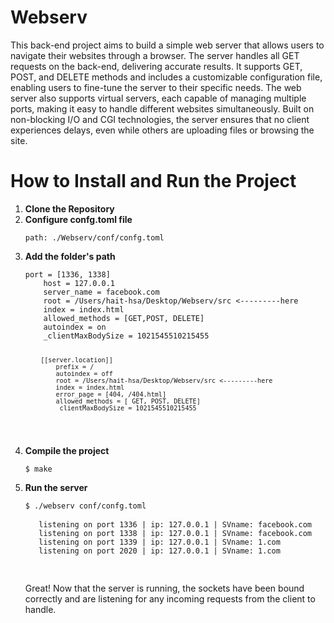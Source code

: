 <h1>Webserv</h1>
<p>This back-end project aims to build a simple web server that allows users to navigate their websites through a browser. The server handles all GET requests on the back-end, delivering accurate results. It supports GET, POST, and DELETE methods and includes a customizable configuration file, enabling users to fine-tune the server to their specific needs. The web server also supports virtual servers, each capable of managing multiple ports, making it easy to handle different websites simultaneously. Built on non-blocking I/O and CGI technologies, the server ensures that no client experiences delays, even while others are uploading files or browsing the site.</p>
<h1>How to Install and Run the Project</h1>
<ol>
   <li><strong>Clone the Repository</strong></li>
   <li><strong>Configure confg.toml file</strong></li>
   <pre><code>path: ./Webserv/conf/confg.toml</code></pre>
   <li><strong>Add the folder's path</strong></li>
   <pre><code>port = [1336, 1338]
	host = 127.0.0.1
	server_name = facebook.com
	root = /Users/hait-hsa/Desktop/Webserv/src <---------here
	index = index.html
	allowed_methods = [GET,POST, DELETE]
	autoindex = on
	_clientMaxBodySize = 1021545510215455

		[[server.location]]
			prefix = /
			autoindex = off
			root = /Users/hait-hsa/Desktop/Webserv/src <---------here
			index = index.html
			error_page = [404, /404.html]
			allowed_methods = [ GET, POST, DELETE]
			_clientMaxBodySize = 1021545510215455
   </code></pre>
   <li><strong>Compile the project</strong></li>
   <pre><code>$ make</code></pre>
   <li><strong>Run the server</strong></li>
   <pre><code>$ ./webserv conf/confg.toml</code>
   <code>
   listening on port 1336 | ip: 127.0.0.1 | SVname: facebook.com
   listening on port 1338 | ip: 127.0.0.1 | SVname: facebook.com
   listening on port 1339 | ip: 127.0.0.1 | SVname: 1.com
   listening on port 2020 | ip: 127.0.0.1 | SVname: 1.com
   </code>
   </pre>
   <p>Great! Now that the server is running, the sockets have been bound correctly and are listening for any incoming requests from the client to handle.</p>
</ol>
